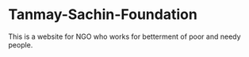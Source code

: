 # Tanmay-Sachin-Foundation
This is a website for NGO who works for betterment of poor and needy people.

